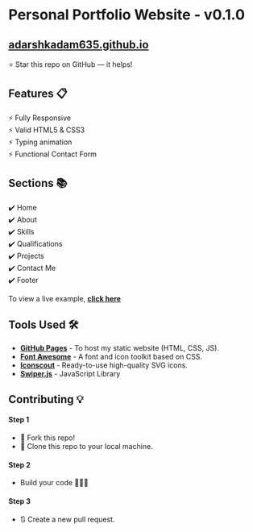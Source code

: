 <!-- <div align="center"> -->

<h1>Personal Portfolio Website - v0.1.0</h1>

<h2>
  <a href="https://adarshkadam635.github.io/">adarshkadam635.github.io</a>
</h2>

<!-- <div align="center">
  <a href="https://shubhansu-kr.github.io/">
    <img alt="Mockup" src="https://user-images.githubusercontent.com/64855541/148080556-ec9d5062-1092-4bd4-ba12-82a153e32985.png" />
  </a>
</div>

<br/>

<a href="https://github.com/shubhansu-kr/shubhansu-kr.github.io"><img src="https://sloc.xyz/github/shubhansu-kr/shubhansu-kr.github.io" alt="Total lines"></a>
<a href="https://github.com/shubhansu-kr/shubhansu-kr.github.io"><img src="https://visitor-badge.laobi.icu/badge?page_id=shubhansu-kr/shubhansu-kr.github.io" alt="Number of Visitors"></a>
<a href="https://github.com/shubhansu-kr/shubhansu-kr.github.io/stargazers"><img src="https://img.shields.io/github/stars/shubhansu-kr/shubhansu-kr.github.io" alt="github stars"></a>
<a href="https://github.com/shubhansu-kr/shubhansu-kr.github.io/network/members"><img src="https://img.shields.io/github/forks/shubhansu-kr/shubhansu-kr.github.io" alt="github forks"></a>
<a href="https://shubhansu-kr.github.io/"><img src="https://img.shields.io/badge/website-up-yellow" alt="website up"></a>
<a href="https://www.linkedin.com/in/shubhansu-kr/"><img src="https://img.shields.io/badge/ask%20me-linkedin-1abc9c.svg" alt="linkedin"></a>

</div> -->

⭐ Star this repo on GitHub — it helps!

## Features 📋

⚡️ Fully Responsive\
⚡️ Valid HTML5 & CSS3\
⚡️ Typing animation\
⚡️ Functional Contact Form

## Sections 📚

✔️ Home\
✔️ About\
✔️ Skills \
✔️ Qualifications \
✔️ Projects\
✔️ Contact Me\
✔️ Footer

To view a live example, **[click here](https://adarshkadam635.github.io/)**

## Tools Used 🛠️

- [**GitHub Pages**](https://docs.github.com/en/pages) - To host my static website (HTML, CSS, JS).
- [**Font Awesome**](https://fontawesome.com/) - A font and icon toolkit based on CSS.
- [**Iconscout**](https://iconscout.com/unicons) - Ready-to-use high-quality SVG icons.
- [**Swiper.js**](https://swiperjs.com/) - JavaScript Library

## Contributing 💡

#### Step 1

- 🍴 Fork this repo!
- 👯 Clone this repo to your local machine.

#### Step 2

- Build your code 🔨🔨🔨

#### Step 3

- 🔃 Create a new pull request.

